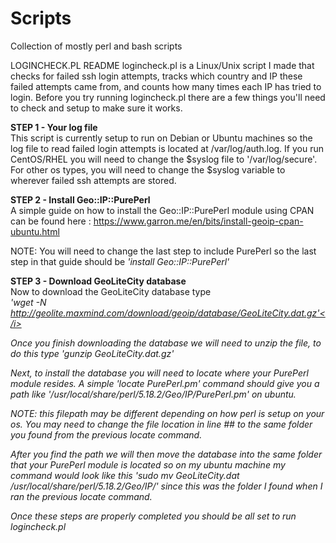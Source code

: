 # Scripts
Collection of mostly perl and bash scripts

LOGINCHECK.PL README
logincheck.pl is a Linux/Unix script I made that checks for failed ssh login attempts, tracks which country and IP these failed attempts came from, and counts how many times each IP has tried to login. Before you try running logincheck.pl there are a few things you'll need to check and setup to make sure it works. 

<b>STEP 1 - Your log file</b><br>
This script is currently setup to run on Debian or Ubuntu machines so the log file to read failed login attempts is located at /var/log/auth.log. If you run CentOS/RHEL you will need to change the $syslog file to '/var/log/secure'. For other os types, you will need to change the $syslog variable to wherever failed ssh attempts are stored.

<b>STEP 2 - Install Geo::IP::PurePerl</b><br>
A simple guide on how to install the Geo::IP::PurePerl module using CPAN can be found here : https://www.garron.me/en/bits/install-geoip-cpan-ubuntu.html

NOTE: You will need to change the last step to include PurePerl so the last step in that guide should be <i>'install Geo::IP::PurePerl'</i>

<b>STEP 3 - Download GeoLiteCity database</b><br>
Now to download the GeoLiteCity database type <br><i> 'wget -N http://geolite.maxmind.com/download/geoip/database/GeoLiteCity.dat.gz'</i>

Once you finish downloading the database we will need to unzip the file, to do this type <i>'gunzip GeoLiteCity.dat.gz'</i>

Next, to install the database you will need to locate where your PurePerl module resides. A simple <i>'locate PurePerl.pm'</i> command should give you a path like '/usr/local/share/perl/5.18.2/Geo/IP/PurePerl.pm' on ubuntu. 

NOTE: this filepath may be different depending on how perl is setup on your os. You may need to change the file location in line ## to the same folder you found from the previous locate command.

After you find the path we will then move the database into the same folder that your PurePerl module is located so on my ubuntu machine my command would look like this <i>'sudo mv GeoLiteCity.dat /usr/local/share/perl/5.18.2/Geo/IP/'</i> since this was the folder I found when I ran the previous locate command.


Once these steps are properly completed you should be all set to run logincheck.pl
